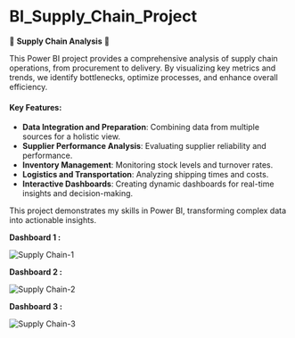 # BI_Supply_Chain_Project

🚚 **Supply Chain Analysis** 🚚

This Power BI project provides a comprehensive analysis of supply chain operations, from procurement to delivery. By visualizing key metrics and trends, we identify bottlenecks, optimize processes, and enhance overall efficiency.

#### Key Features:
- **Data Integration and Preparation**: Combining data from multiple sources for a holistic view.
- **Supplier Performance Analysis**: Evaluating supplier reliability and performance.
- **Inventory Management**: Monitoring stock levels and turnover rates.
- **Logistics and Transportation**: Analyzing shipping times and costs.
- **Interactive Dashboards**: Creating dynamic dashboards for real-time insights and decision-making.

This project demonstrates my skills in Power BI, transforming complex data into actionable insights.

**Dashboard 1 :**

![Supply Chain-1](https://github.com/user-attachments/assets/b981595c-f9d2-4310-9cf2-cd8297364d1b)

**Dashboard 2 :**

![Supply Chain-2](https://github.com/user-attachments/assets/c3849161-bf0c-4da6-b249-682614dd4af8)

**Dashboard 3 :**

![Supply Chain-3](https://github.com/user-attachments/assets/a9089b2a-d9fb-424e-94d3-5d7009ea9b6a)

